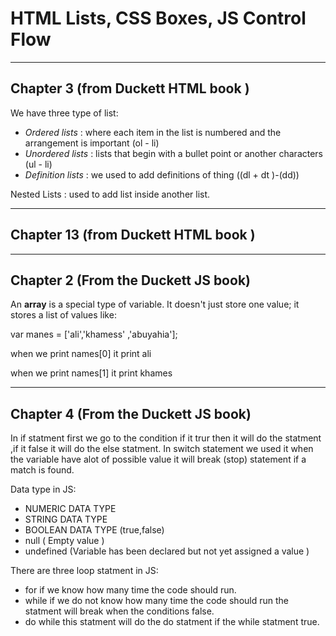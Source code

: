 # HTML Lists, CSS Boxes, JS Control Flow
----------------------
## Chapter 3 (from Duckett HTML book )

We have three type of list:
* *Ordered lists* : where each item in the list is numbered and the arrangement is important (ol - li)
* *Unordered lists* : lists that begin with a bullet point or another characters (ul - li)
* *Definition lists* : we used to add definitions of thing  ((dl + dt )-(dd)) 

Nested Lists : used to add list inside another list.

-------------------------

## Chapter 13 (from Duckett HTML book )















----------------------------
## Chapter 2 (From the Duckett JS book)

An **array** is a special type of variable. It doesn't just store one value; it stores a list of values like:

var manes = ['ali','khamess' ,'abuyahia']; 

when we print names[0] it print ali

when we print names[1] it print khames

-------------------------------------
## Chapter 4 (From the Duckett JS book)

In if statment first we go to the condition if it trur then it will do the statment ,if it false it will do the else statment.
In switch statement we used it when the variable have alot of possible value it will break (stop) statement if a match is found.

Data type in JS:
* NUMERIC DATA TYPE
* STRING DATA TYPE 
* BOOLEAN DATA TYPE (true,false)
* null ( Empty value )
* undefined (Variable has been declared but not yet assigned a value )

There are three loop statment in JS:
* for if we know how many time the code should run.
* while if we do not know how many time the code should run the statment will break when the conditions false.
* do while this statment will do the do statment if the while statment true.











